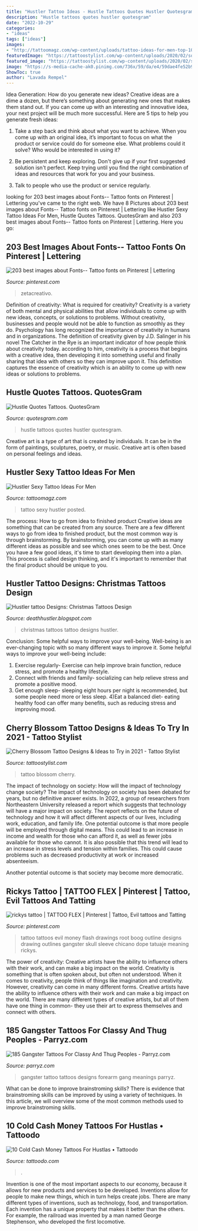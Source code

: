 ```yaml
---
title: "Hustler Tattoo Ideas - Hustle Tattoos Quotes Hustler Quotesgram"
description: "Hustle tattoos quotes hustler quotesgram"
date: "2022-10-29"
categories:
- "ideas"
tags: ["ideas"]
images:
- "http://tattoomagz.com/wp-content/uploads/tattoo-ideas-for-men-top-10-sexy-tattoo-ideas-for-men-89328.jpg"
featuredImage: "https://tattoostylist.com/wp-content/uploads/2020/02/southsidetattooashland.png"
featured_image: "https://tattoostylist.com/wp-content/uploads/2020/02/southsidetattooashland.png"
image: "https://s-media-cache-ak0.pinimg.com/736x/59/da/e4/59dae4fe52b933506313be839f7435e0--evil-tattoos-badass-tattoos.jpg"
ShowToc: true
author: "Lavada Rempel"
---
```



Idea Generation: How do you generate new ideas?
Creative ideas are a dime a dozen, but there’s something about generating new ones that makes them stand out. If you can come up with an interesting and innovative idea, your next project will be much more successful. Here are 5 tips to help you generate fresh ideas:
1. Take a step back and think about what you want to achieve. When you come up with an original idea, it’s important to focus on what the product or service could do for someone else. What problems could it solve? Who would be interested in using it?

2. Be persistent and keep exploring. Don't give up if your first suggested solution isn't perfect. Keep trying until you find the right combination of ideas and resources that work for you and your business.

3. Talk to people who use the product or service regularly.

	

		
looking for 203 best images about Fonts-- Tattoo fonts on Pinterest | Lettering you've came to the right web. We have 8 Pictures about 203 best images about Fonts-- Tattoo fonts on Pinterest | Lettering like Hustler Sexy Tattoo Ideas For Men, Hustle Quotes Tattoos. QuotesGram and also 203 best images about Fonts-- Tattoo fonts on Pinterest | Lettering. Here you go:
		
    
## 203 Best Images About Fonts-- Tattoo Fonts On Pinterest | Lettering

<img loading=lazy src="https://s-media-cache-ak0.pinimg.com/736x/1d/cc/26/1dcc26b75b652fa53b3f9573d30033fd.jpg" onerror="this.onerror=null;this.src='https://tse3.mm.bing.net/th?id=OIP.cCZpSZMSdH0cRHPnybPzdgHaHJ&amp;pid=15.1';" alt="203 best images about Fonts-- Tattoo fonts on Pinterest | Lettering">

_Source: pinterest.com_

>zetacreativo. 

	

Definition of creativity: What is required for creativity?
Creativity is a variety of both mental and physical abilities that allow individuals to come up with new ideas, concepts, or solutions to problems. Without creativity, businesses and people would not be able to function as smoothly as they do. Psychology has long recognized the importance of creativity in humans and in organizations. The definition of creativity given by J.D. Salinger in his novel The Catcher in the Rye is an important indicator of how people think about creativity today. according to him, creativity is a process that begins with a creative idea, then developing it into something useful and finally sharing that idea with others so they can improve upon it. This definition captures the essence of creativity which is an ability to come up with new ideas or solutions to problems.

    
## Hustle Quotes Tattoos. QuotesGram

<img loading=lazy src="https://cdn.quotesgram.com/img/46/86/1328914036-2BE93369A19B48B6B2DB4BFB842E214C.jpg" onerror="this.onerror=null;this.src='https://tse4.mm.bing.net/th?id=OIP.5wTY3wpLidOOkuYQiYgGFAHaKJ&amp;pid=15.1';" alt="Hustle Quotes Tattoos. QuotesGram">

_Source: quotesgram.com_

>hustle tattoos quotes hustler quotesgram. 

	

Creative art is a type of art that is created by individuals. It can be in the form of paintings, sculptures, poetry, or music. Creative art is often based on personal feelings and ideas.

    
## Hustler Sexy Tattoo Ideas For Men

<img loading=lazy src="http://tattoomagz.com/wp-content/uploads/tattoo-ideas-for-men-top-10-sexy-tattoo-ideas-for-men-89328.jpg" onerror="this.onerror=null;this.src='https://tse4.mm.bing.net/th?id=OIP.uL6iyvM7i9UvZzil1Pj-kQHaJ4&amp;pid=15.1';" alt="Hustler Sexy Tattoo Ideas For Men">

_Source: tattoomagz.com_

>tattoo sexy hustler posted. 

	

The process: How to go from idea to finished product
Creative ideas are something that can be created from any source. There are a few different ways to go from idea to finished product, but the most common way is through brainstorming. By brainstorming, you can come up with as many different ideas as possible and see which ones seem to be the best. Once you have a few good ideas, it's time to start developing them into a plan. This process is called design thinking, and it's important to remember that the final product should be unique to you.

    
## Hustler Tattoo Designs: Christmas Tattoos Design

<img loading=lazy src="http://3.bp.blogspot.com/-cvtJTk0prUc/TurbnrWt5gI/AAAAAAAAATs/lIUdlE-zBpI/s1600/Christmas+Tattoos4.jpg" onerror="this.onerror=null;this.src='https://tse4.mm.bing.net/th?id=OIP.EBl2K2L0mErQ8CbsvuU5jQHaFj&amp;pid=15.1';" alt="Hustler tattoo Designs: Christmas Tattoos Design">

_Source: deathhustler.blogspot.com_

>christmas tattoos tattoo designs hustler. 

	

Conclusion: Some helpful ways to improve your well-being.
Well-being is an ever-changing topic with so many different ways to improve it. Some helpful ways to improve your well-being include: 
1) Exercise regularly- Exercise can help improve brain function, reduce stress, and promote a healthy lifestyle. 
2) Connect with friends and family- socializing can help relieve stress and promote a positive mood. 
3) Get enough sleep- sleeping eight hours per night is recommended, but some people need more or less sleep. 
4)Eat a balanced diet- eating healthy food can offer many benefits, such as reducing stress and improving mood.

    
## Cherry Blossom Tattoo Designs &amp; Ideas To Try In 2021 - Tattoo Stylist

<img loading=lazy src="https://tattoostylist.com/wp-content/uploads/2020/02/southsidetattooashland.png" onerror="this.onerror=null;this.src='https://tse2.mm.bing.net/th?id=OIP.ihvmrgtvw_RRoJE_D3wvNwAAAA&amp;pid=15.1';" alt="Cherry Blossom Tattoo Designs &amp; Ideas to Try in 2021 - Tattoo Stylist">

_Source: tattoostylist.com_

>tattoo blossom cherry. 

	

The impact of technology on society: How will the impact of technology change society?
The impact of technology on society has been debated for years, but no definitive answer exists. In 2022, a group of researchers from Northeastern University released a report which suggests that technology will have a major impact on society. The report reflects on the future of technology and how it will affect different aspects of our lives, including work, education, and family life. 
One potential outcome is that more people will be employed through digital means. This could lead to an increase in income and wealth for those who can afford it, as well as fewer jobs available for those who cannot. It is also possible that this trend will lead to an increase in stress levels and tension within families. This could cause problems such as decreased productivity at work or increased absenteeism. 

Another potential outcome is that society may become more democratic.

    
## Rickys Tattoo | TATTOO FLEX | Pinterest | Tattoo, Evil Tattoos And Tatting

<img loading=lazy src="https://s-media-cache-ak0.pinimg.com/736x/59/da/e4/59dae4fe52b933506313be839f7435e0--evil-tattoos-badass-tattoos.jpg" onerror="this.onerror=null;this.src='https://tse1.mm.bing.net/th?id=OIP.GGah-o_bZyND8O8u1uJCVAAAAA&amp;pid=15.1';" alt="rickys tattoo | TATTOO FLEX | Pinterest | Tattoo, Evil tattoos and Tatting">

_Source: pinterest.com_

>tattoo tattoos evil money flash drawings root boog outline designs drawing outlines gangster skull sleeve chicano dope tatuaje meaning rickys. 

	

The power of creativity: Creative artists have the ability to influence others with their work, and can make a big impact on the world.
Creativity is something that is often spoken about, but often not understood. When it comes to creativity, people think of things like imagination and creativity. However, creativity can come in many different forms. Creative artists have the ability to influence others with their work and can make a big impact on the world. There are many different types of creative artists, but all of them have one thing in common- they use their art to express themselves and connect with others.

    
## 185 Gangster Tattoos For Classy And Thug Peoples - Parryz.com

<img loading=lazy src="http://parryz.com/wp-content/uploads/2017/09/Gangster-Tattoo-118-700x700.jpg" onerror="this.onerror=null;this.src='https://tse2.mm.bing.net/th?id=OIP.rPwOURBIdqh0sucV04LklwHaHa&amp;pid=15.1';" alt="185 Gangster Tattoos For Classy And Thug Peoples - Parryz.com">

_Source: parryz.com_

>gangster tattoo tattoos designs forearm gang meanings parryz. 

	

What can be done to improve brainstroming skills?
There is evidence that brainstroming skills can be improved by using a variety of techniques. In this article, we will overview some of the most common methods used to improve brainstroming skills.

    
## 10 Cold Cash Money Tattoos For Hustlas • Tattoodo

<img loading=lazy src="https://d1kq2dqeox7x40.cloudfront.net/images/news_uploads/legacy/0/49622.jpg?w=1200" onerror="this.onerror=null;this.src='https://tse4.mm.bing.net/th?id=OIP.8-p-o14an6moXsIBwLzGcAHaD4&amp;pid=15.1';" alt="10 Cold Cash Money Tattoos For Hustlas • Tattoodo">

_Source: tattoodo.com_

>. 

	

Invention is one of the most important aspects to our economy, because it allows for new products and services to be developed. Inventions allow for people to make new things, which in turn helps create jobs. There are many different types of inventions, such as technology, food, and transportation. Each invention has a unique property that makes it better than the others. For example, the railroad was invented by a man named George Stephenson, who developed the first locomotive.

